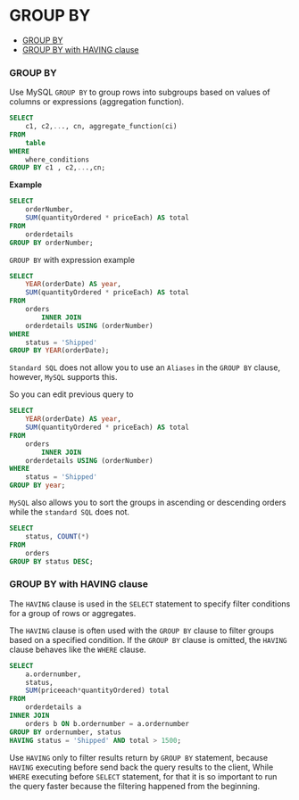 # GROUP BY

* [GROUP BY](#group-by) <br>
* [GROUP BY with HAVING clause](#group-by-with-having-clause) <br>

### GROUP BY
Use MySQL `GROUP BY` to group rows into subgroups based on values of columns or expressions (aggregation function).

```sql
SELECT
    c1, c2,..., cn, aggregate_function(ci)
FROM
    table
WHERE
    where_conditions
GROUP BY c1 , c2,...,cn;
```

**Example**

```sql
SELECT
    orderNumber,
    SUM(quantityOrdered * priceEach) AS total
FROM
    orderdetails
GROUP BY orderNumber;
```

`GROUP BY` with expression example

```sql
SELECT
    YEAR(orderDate) AS year,
    SUM(quantityOrdered * priceEach) AS total
FROM
    orders
        INNER JOIN
    orderdetails USING (orderNumber)
WHERE
    status = 'Shipped'
GROUP BY YEAR(orderDate);
```

`Standard SQL` does not allow you to use an `Aliases` in the `GROUP BY` clause, however, `MySQL` supports this.

So you can edit previous query to

```sql
SELECT
    YEAR(orderDate) AS year,
    SUM(quantityOrdered * priceEach) AS total
FROM
    orders
        INNER JOIN
    orderdetails USING (orderNumber)
WHERE
    status = 'Shipped'
GROUP BY year;
```

`MySQL` also allows you to sort the groups in ascending or descending orders while the `standard SQL` does not.

```sql
SELECT
    status, COUNT(*)
FROM
    orders
GROUP BY status DESC;
```

### GROUP BY with HAVING clause
The `HAVING` clause is used in the `SELECT` statement to specify filter conditions for a group of rows or aggregates.

The `HAVING` clause is often used with the `GROUP BY` clause to filter groups based on a specified condition. If the `GROUP BY` clause is omitted, the `HAVING` clause behaves like the `WHERE` clause.

```sql
SELECT
    a.ordernumber,
    status,
    SUM(priceeach*quantityOrdered) total
FROM
    orderdetails a
INNER JOIN
    orders b ON b.ordernumber = a.ordernumber
GROUP BY ordernumber, status
HAVING status = 'Shipped' AND total > 1500;
```

Use `HAVING` only to filter results return by `GROUP BY` statement, because `HAVING` executing before send back the query results to the client, While `WHERE` executing before `SELECT` statement, for that it is so important to run the query faster because the filtering happened from the beginning.

